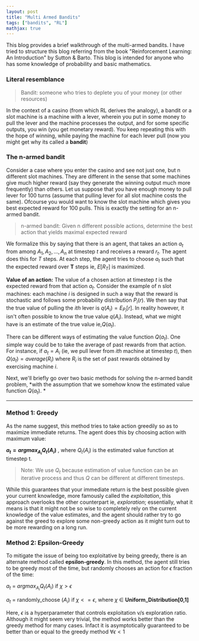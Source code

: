 ```yaml
---
layout: post
title: "Multi Armed Bandits"
tags: ["bandits", "RL"]
mathjax: true
---
```


This blog provides a brief walkthrough of the multi-armed bandits. I have tried to structure
this blog referring from the book "Reinforcement Learning: An Introduction" by Sutton & Barto.
This blog is intended for anyone who has some knowledge of probability and basic mathematics.

### Literal resemblance

> Bandit: someone who tries to deplete you of your money (or other resources)

In the context of a casino (from which RL derives the analogy), a bandit or a slot machine
is a machine with a lever, wherein you put in some money to pull the lever and the machine 
processes the output, and for some specific outputs, you win (you get monetary reward). You keep
repeating this with the hope of winning, while paying the machine for each lever pull (now you might
get why its called a **bandit**)

### The n-armed bandit

Consider a case where you enter the casino and see not just one, but n different slot machines. They
are different in the sense that some machines give much higher reward (say they generate the winning 
output much more frequently) than others. Let us suppose that you have enough money to pull lever for 
100 turns (assume that pulling lever for all slot machine costs the same). Ofcourse you would want to 
know the slot machine which gives you best expected reward for 100 pulls. This is exactly the
setting for an n-armed bandit.

> n-armed bandit: Given n different possible actions, determine the best action that yields maximal expected reward

We formalize this by saying that there is an agent, that takes an action $a_t$ from among ${A_1, A_2,\ldots,A_n}$
at timestep $t$ and receives a reward $r_t$. The agent does this for $T$ steps. At each step, the agent 
tries to choose $a_t$ such that the expected reward over **T** steps ie, $E[R_T]$ is maximized. 

**Value of an action:** The value of a chosen action at timestep $t$ is the expected reward from that action 
$a_t$. Consider the example of n slot machines: each machine $i$ is designed in such a way that the reward is stochastic
and follows some probability distribution $P_i(r)$. We then say that the true value of pulling the $ith$ lever is
$q(A_i) = E_{P_i}[r]$. In reality however, it isn't often possible to know the true value $q(A_i)$. Instead, 
what we might have is an estimate of the true value ie,$Q(a_t)$.

There can be different ways of estimating the value function $Q(a_t)$. One simple way could be to take the average of
past rewards from that action. For instance, if $a_t = A_i$ (ie, we pull lever from $ith$ machine at timestep $t$),
then $Q(a_t) = average({R_i})$ where ${R_i}$ is the set of past rewards obtained by exercising machine $i$.

Next, we'll briefly go over two basic methods for solving the n-armed bandit problem, *with the assumption that we
somehow know the estimated value function $Q(a_t)$. *

---

### Method 1: Greedy

As the name suggest, this method tries to take action greedily so as to maximize immediate returns. The agent does
this by choosing action with maximum value:

**$a_t = argmax_{A_i} Q_{t} (A_i)$** , where $Q_{t}(A_i)$ is the estimated value function at timestep t.

>Note: We use $Q_t$ because estimation of value function can be an iterative process and thus $Q$ can be different at different timesteps.

While this guarantees that your immediate return is the best possible given your current knowledge, more famously 
called the *exploitation*, this approach overlooks the other counterpart ie, *exploration*; essentially, what it 
means is that it might not be so wise to completely rely on the current knowledge of the value estimates, and the 
agent should rather try to go against the greed to explore some non-greedy action as it might turn out to be more 
rewarding on a long run.



### Method 2: Epsilon-Greedy

To mitigate the issue of being too exploitative by being greedy, there is an alternate method called **epsilon-greedy**.
In this method, the agent still tries to be greedy most of the time, but randomly chooses an action for $\epsilon$
fraction of the time:

$a_t$ = $argmax_{A_i} Q_{t} (A_i)$ if $\chi > \epsilon$

$a_t$ = randomly_choose $({A_i})$ if $\chi <= \epsilon$, where $\chi$ $\in$ **Uniform_Distribution[0,1]**

Here, $\epsilon$ is a hyperparameter that controls exploitation v/s exploration ratio. Although it 
might seem very trivial, the method works better than the greedy method for many cases. Infact it is asymptotically
guaranteed to be better than or equal to the greedy method $\forall \epsilon < 1$
